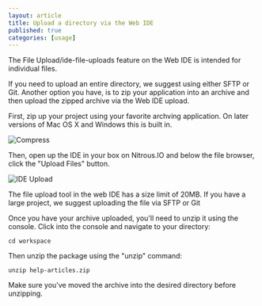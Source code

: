 ```yaml
---
layout: article
title: Upload a directory via the Web IDE
published: true
categories: [usage]
---
```


The File Upload/ide-file-uploads feature on the Web IDE is intended for individual files.

If you need to upload an entire directory, we suggest using either SFTP or Git. Another option you have, is to zip your application into an archive and then upload the zipped archive via the Web IDE upload.

First, zip up your project using your favorite archving application. On later versions of Mac OS X and Windows this is built in.

![Compress](https://raw.github.com/action-io/action-assets/master/support/screenshots/compress-menu.png)

Then, open up the IDE in your box on Nitrous.IO and below the file browser, click the "Upload Files" button.

![IDE Upload](https://raw.github.com/action-io/action-assets/master/support/screenshots/ide-upload.png)

<p class="alert">The file upload tool in the web IDE has a size limit of 20MB. If you have a large project, we suggest uploading the file via SFTP or Git</p>

Once you have your archive uploaded, you'll need to unzip it using the console. Click into the console and navigate to your directory:

    cd workspace

Then unzip the package using the "unzip" command:

    unzip help-articles.zip

<p class="note">Make sure you've moved the archive into the desired directory before unzipping.</p>
